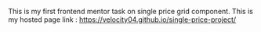 This is my first frontend mentor task on single price grid component. This is my hosted page link : https://velocity04.github.io/single-price-project/
